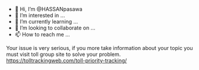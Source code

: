 - 👋 Hi, I’m @HASSANpasawa
- 👀 I’m interested in ...
- 🌱 I’m currently learning ...
- 💞️ I’m looking to collaborate on ...
- 📫 How to reach me ...

<!---
HASSANpasawa/HASSANpasawa is a ✨ special ✨ repository because its `README.md` (this file) appears on your GitHub profile.
You can click the Preview link to take a look at your changes.
--->
Your issue is very serious, if you more take information about your topic you must visit toll group site to solve your problem.
https://tolltrackingweb.com/toll-priority-tracking/
